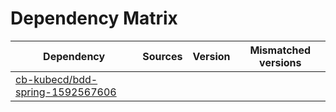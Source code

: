 # Dependency Matrix

Dependency | Sources | Version | Mismatched versions
---------- | ------- | ------- | -------------------
[cb-kubecd/bdd-spring-1592567606](https://github.com/cb-kubecd/bdd-spring-1592567606.git) |  | []() | 
